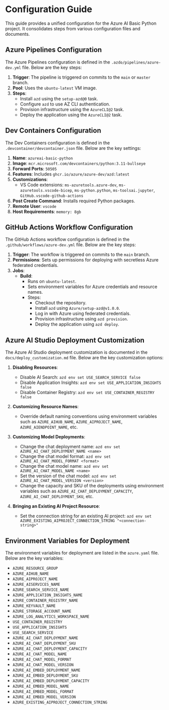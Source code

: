 # Configuration Guide

This guide provides a unified configuration for the Azure AI Basic Python project. It consolidates steps from various configuration files and documents.

## Azure Pipelines Configuration

The Azure Pipelines configuration is defined in the `.azdo/pipelines/azure-dev.yml` file. Below are the key steps:

1. **Trigger**: The pipeline is triggered on commits to the `main` or `master` branch.
2. **Pool**: Uses the `ubuntu-latest` VM image.
3. **Steps**:
   - Install `azd` using the `setup-azd@0` task.
   - Configure `azd` to use AZ CLI authentication.
   - Provision infrastructure using the `AzureCLI@2` task.
   - Deploy the application using the `AzureCLI@2` task.

## Dev Containers Configuration

The Dev Containers configuration is defined in the `.devcontainer/devcontainer.json` file. Below are the key settings:

1. **Name**: `azureai-basic-python`
2. **Image**: `mcr.microsoft.com/devcontainers/python:3.11-bullseye`
3. **Forward Ports**: `50505`
4. **Features**: Includes `ghcr.io/azure/azure-dev/azd:latest`
5. **Customizations**:
   - VS Code extensions: `ms-azuretools.azure-dev`, `ms-azuretools.vscode-bicep`, `ms-python.python`, `ms-toolsai.jupyter`, `GitHub.vscode-github-actions`
6. **Post Create Command**: Installs required Python packages.
7. **Remote User**: `vscode`
8. **Host Requirements**: `memory: 8gb`

## GitHub Actions Workflow Configuration

The GitHub Actions workflow configuration is defined in the `.github/workflows/azure-dev.yml` file. Below are the key steps:

1. **Trigger**: The workflow is triggered on commits to the `main` branch.
2. **Permissions**: Sets up permissions for deploying with secretless Azure federated credentials.
3. **Jobs**:
   - **Build**:
     - Runs on `ubuntu-latest`.
     - Sets environment variables for Azure credentials and resource names.
     - Steps:
       - Checkout the repository.
       - Install `azd` using `Azure/setup-azd@v1.0.0`.
       - Log in with Azure using federated credentials.
       - Provision infrastructure using `azd provision`.
       - Deploy the application using `azd deploy`.

## Azure AI Studio Deployment Customization

The Azure AI Studio deployment customization is documented in the `docs/deploy_customization.md` file. Below are the key customization options:

1. **Disabling Resources**:
   - Disable AI Search: `azd env set USE_SEARCH_SERVICE false`
   - Disable Application Insights: `azd env set USE_APPLICATION_INSIGHTS false`
   - Disable Container Registry: `azd env set USE_CONTAINER_REGISTRY false`

2. **Customizing Resource Names**:
   - Override default naming conventions using environment variables such as `AZURE_AIHUB_NAME`, `AZURE_AIPROJECT_NAME`, `AZURE_AIENDPOINT_NAME`, etc.

3. **Customizing Model Deployments**:
   - Change the chat deployment name: `azd env set AZURE_AI_CHAT_DEPLOYMENT_NAME <name>`
   - Change the chat model format: `azd env set AZURE_AI_CHAT_MODEL_FORMAT <format>`
   - Change the chat model name: `azd env set AZURE_AI_CHAT_MODEL_NAME <name>`
   - Set the version of the chat model: `azd env set AZURE_AI_CHAT_MODEL_VERSION <version>`
   - Change the capacity and SKU of the deployments using environment variables such as `AZURE_AI_CHAT_DEPLOYMENT_CAPACITY`, `AZURE_AI_CHAT_DEPLOYMENT_SKU`, etc.

4. **Bringing an Existing AI Project Resource**:
   - Set the connection string for an existing AI project: `azd env set AZURE_EXISTING_AIPROJECT_CONNECTION_STRING "<connection-string>"`

## Environment Variables for Deployment

The environment variables for deployment are listed in the `azure.yaml` file. Below are the key variables:

- `AZURE_RESOURCE_GROUP`
- `AZURE_AIHUB_NAME`
- `AZURE_AIPROJECT_NAME`
- `AZURE_AISERVICES_NAME`
- `AZURE_SEARCH_SERVICE_NAME`
- `AZURE_APPLICATION_INSIGHTS_NAME`
- `AZURE_CONTAINER_REGISTRY_NAME`
- `AZURE_KEYVAULT_NAME`
- `AZURE_STORAGE_ACCOUNT_NAME`
- `AZURE_LOG_ANALYTICS_WORKSPACE_NAME`
- `USE_CONTAINER_REGISTRY`
- `USE_APPLICATION_INSIGHTS`
- `USE_SEARCH_SERVICE`
- `AZURE_AI_CHAT_DEPLOYMENT_NAME`
- `AZURE_AI_CHAT_DEPLOYMENT_SKU`
- `AZURE_AI_CHAT_DEPLOYMENT_CAPACITY`
- `AZURE_AI_CHAT_MODEL_NAME`
- `AZURE_AI_CHAT_MODEL_FORMAT`
- `AZURE_AI_CHAT_MODEL_VERSION`
- `AZURE_AI_EMBED_DEPLOYMENT_NAME`
- `AZURE_AI_EMBED_DEPLOYMENT_SKU`
- `AZURE_AI_EMBED_DEPLOYMENT_CAPACITY`
- `AZURE_AI_EMBED_MODEL_NAME`
- `AZURE_AI_EMBED_MODEL_FORMAT`
- `AZURE_AI_EMBED_MODEL_VERSION`
- `AZURE_EXISTING_AIPROJECT_CONNECTION_STRING`
